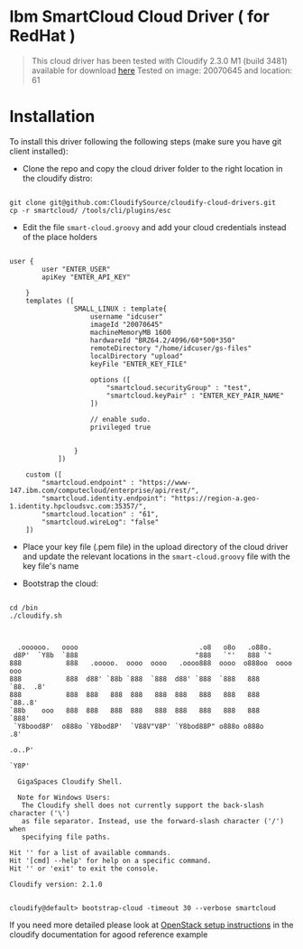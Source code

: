 # Ibm SmartCloud Cloud Driver ( for RedHat ) 

> This cloud driver has been tested with Cloudify 2.3.0 M1 (build 3481) available for download [here](http://repository.cloudifysource.org/org/cloudifysource/2.3.0-M1/gigaspaces-cloudify-2.3.0-m1-b3481.zip)
> Tested on image: 20070645 and location: 61

# Installation 

To install this driver following the following steps (make sure you have git client installed): 

* Clone the repo and copy the cloud driver folder to the right location in the cloudify distro: 
<pre><code>
git clone git@github.com:CloudifySource/cloudify-cloud-drivers.git
cp -r smartcloud/ <cloudify root>/tools/cli/plugins/esc
</code></pre>

* Edit the file `smart-cloud.groovy` and add your cloud credentials instead of the place holders
<pre><code>
user {
		user "ENTER_USER"
		apiKey "ENTER_API_KEY"
		
	}
	templates ([
				SMALL_LINUX : template{
					username "idcuser"
					imageId "20070645"
					machineMemoryMB 1600
					hardwareId "BRZ64.2/4096/60*500*350"
					remoteDirectory "/home/idcuser/gs-files"
					localDirectory "upload"
					keyFile "ENTER_KEY_FILE"
					
					options ([
						"smartcloud.securityGroup" : "test",
						"smartcloud.keyPair" : "ENTER_KEY_PAIR_NAME"
					])
					
					// enable sudo.
					privileged true

					
				}
			])
			
	custom ([
		"smartcloud.endpoint" : "https://www-147.ibm.com/computecloud/enterprise/api/rest/",
		"smartcloud.identity.endpoint": "https://region-a.geo-1.identity.hpcloudsvc.com:35357/",
		"smartcloud.location" : "61",
		"smartcloud.wireLog": "false"
	])
</code></pre>

* Place your key file (.pem file) in the upload directory of the cloud driver and update the relevant locations in the `smart-cloud.groovy` file with the key file's name

* Bootstrap the cloud: 
<pre><code>
cd <cloudify root>/bin
./cloudify.sh
</code></pre>

<pre><code>

  .oooooo.   oooo                              .o8   o8o   .o88o.             
 d8P'  `Y8b  `888                             "888   `"'   888 `"             
888           888   .ooooo.  oooo  oooo   .oooo888  oooo  o888oo  oooo    ooo 
888           888  d88' `88b `888  `888  d88' `888  `888   888     `88.  .8'  
888           888  888   888  888   888  888   888   888   888      `88..8'   
`88b    ooo   888  888   888  888   888  888   888   888   888       `888'    
 `Y8bood8P'  o888o `Y8bod8P'  `V88V"V8P' `Y8bod88P" o888o o888o       .8'     
                                                                  .o..P'      
                                                                  `Y8P'

  GigaSpaces Cloudify Shell.  

  Note for Windows Users:
   The Cloudify shell does not currently support the back-slash character ('\')
   as file separator. Instead, use the forward-slash character ('/') when
   specifying file paths.

Hit '<tab>' for a list of available commands.
Hit '[cmd] --help' for help on a specific command.
Hit '<ctrl-d>' or 'exit' to exit the console.

Cloudify version: 2.1.0


cloudify@default> bootstrap-cloud -timeout 30 --verbose smartcloud
</code></pre>

If you need more detailed please look at [OpenStack setup instructions](http://www.cloudifysource.org/guide/setup/configuring_openstack) in the cloudify documentation for agood reference example

